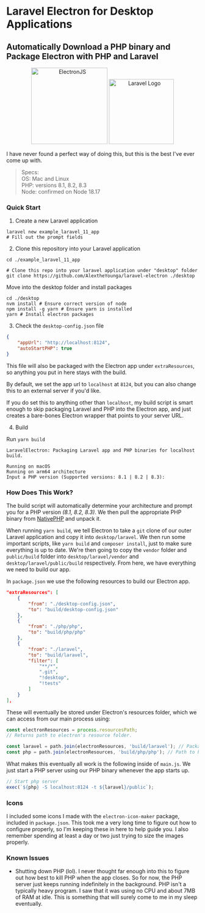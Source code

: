 # Laravel Electron for Desktop Applications
## Automatically Download a PHP binary and Package Electron with PHP and Laravel

<p align="center">
<img src="https://gblobscdn.gitbook.com/spaces%2F-LBKK1y7h_XWAtuRJG9X%2Favatar.png?alt=media" alt="ElectronJS" width="200"/>
<img src="https://laravel.com/img/logomark.min.svg" alt="Laravel Logo" width="170"/> 
</p>

I have never found a perfect way of doing this, but this is the best I've ever come up with. 

> Specs:\
> OS: Mac and Linux\
> PHP: versions 8.1, 8.2, 8.3\
> Node: confirmed on Node 18.17

### Quick Start
1. Create a new Laravel application
```shell
laravel new example_laravel_11_app
# Fill out the prompt fields
```

2. Clone this repository into your Laravel application
```shell
cd ./example_laravel_11_app

# Clone this repo into your laravel application under "desktop" folder
git clone https://github.com/AlextheYounga/laravel-electron ./desktop
```

Move into the desktop folder and install packages
```shell
cd ./desktop
nvm install # Ensure correct version of node
npm install -g yarn # Ensure yarn is installed
yarn # Install electron packages
```

3. Check the `desktop-config.json` file
```json
{
	"appUrl": "http://localhost:8124",
	"autoStartPHP": true
}
```

This file will also be packaged with the Electron app under `extraResources`, so anything you put in here stays with the build.

By default, we set the app url to `localhost` at `8124`, but you can also change this to an external server if you'd like. 

If you do set this to anything other than `localhost`, my build script is smart enough to skip packaging Laravel and PHP into the Electron app, and just creates a bare-bones Electron wrapper that points to your server URL. 

4. Build
   
Run `yarn build`

```shell
LaravelElectron: Packaging Laravel app and PHP binaries for localhost build.

Running on macOS
Running on arm64 architecture
Input a PHP version (Supported versions: 8.1 | 8.2 | 8.3):
```

### How Does This Work?
The build script will automatically determine your architecture and prompt you for a PHP version *(8.1, 8.2, 8.3)*. We then pull the appropriate PHP binary from [NativePHP](https://github.com/NativePHP/php-bin/) and unpack it. 

When running `yarn build`, we tell Electron to take a `git` clone of our outer Laravel application and copy it into `desktop/laravel`. We then run some important scripts, like `yarn build` and `composer install`, just to make sure everything is up to date. We're then going to copy the `vendor` folder and `public/build` folder into `desktop/laravel/vendor` and `desktop/laravel/public/build` respectively. From here, we have everything we need to build our app.

In `package.json` we use the following resources to build our Electron app. 
```json
"extraResources": [
	{
		"from": "./desktop-config.json",
		"to": "build/desktop-config.json"
	},
	{
		"from": "./php/php",
		"to": "build/php/php"
	},
	{
		"from": "./laravel",
		"to": "build/laravel",
		"filter": [
			"**/*",
			".git",
			"!desktop",
			"!tests"
		]
	}
],
```

These will eventually be stored under Electron's resources folder, which we can access from our main process using:
```js
const electronResources = process.resourcesPath;
// Returns path to electron's resource folder.

const laravel = path.join(electronResources, 'build/laravel'); // Packaged laravel app folder
const php = path.join(electronResources, 'build/php/php'); // Path to PHP binary
```

What makes this eventually all work is the following inside of `main.js`. We just start a PHP server using our PHP binary whenever the app starts up.

```js
// Start php server
exec(`${php} -S localhost:8124 -t ${laravel}/public`);
```

### Icons
I included some icons I made with the `electron-icon-maker` package, included in `package.json`. This took me a very long time to figure out how to configure properly, so I'm keeping these in here to help guide you. I also remember spending at least a day or two just trying to size the images properly. 

### Known Issues

- Shutting down PHP (lol). I never thought far enough into this to figure out how best to kill PHP when the app closes. So for now, the PHP server just keeps running indefinitely in the background. PHP isn't a typically heavy program. I saw that it was using no CPU and about 7MB of RAM at idle. This is something that will surely come to me in my sleep eventually. 


